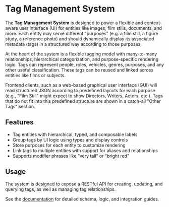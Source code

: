 # Tag Management System

The **Tag Management System** is designed to power a flexible and context-aware user interface (UI) for entities like images, film stills, documents, and more. Each entity may serve different "purposes" (e.g. a film still, a figure study, a reference photo) and should dynamically display its associated metadata (tags) in a structured way according to those purposes.

At the heart of the system is a flexible tagging model with many-to-many relationships, hierarchical categorization, and purpose-specific rendering logic. Tags can represent people, roles, vehicles, genres, purposes, and any other useful classification. These tags can be reused and linked across entities like films or subjects.

Frontend clients, such as a web-based graphical user interface (GUI) will read structured JSON according to predefined layouts for each purpose (e.g., "Film Still" might expect to show Directors, Writers, Actors, etc.). Tags that do not fit into this predefined structure are shown in a catch-all "Other Tags" section.

## Features

- Tag entities with hierarchical, typed, and composable labels
- Group tags by UI logic using types and display controls
- Store purposes for each entity to customize rendering
- Link tags to multiple entities with support for aliases and relationships
- Supports modifier phrases like “very tall” or “bright red”

## Usage

The system is designed to expose a RESTful API for creating, updating, and querying tags, as well as managing tag relationships.

See the [documentation](./docs/_index.md) for detailed schema, logic, and integration guides.
